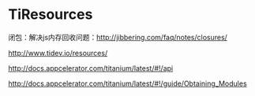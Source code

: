 TiResources
===========

闭包：解决js内存回收问题：http://jibbering.com/faq/notes/closures/

http://www.tidev.io/resources/

http://docs.appcelerator.com/titanium/latest/#!/api

http://docs.appcelerator.com/titanium/latest/#!/guide/Obtaining_Modules
